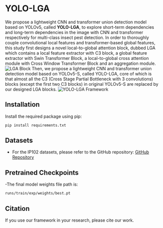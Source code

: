 # YOLO-LGA
We propose a lightweight CNN and transformer union detection model based on YOLOv5, called **YOLO-LGA**, to explore short-term dependencies and long-term dependencies in the image with CNN and transformer respectively for multi-class insect pest detection.
In order to thoroughly couple convolutional local features and transformer-based global features, this study first designs a novel local-to-global attention block, dubbed LGA which contains a local feature extractor with C3 block, a global feature extractor with Swin Transformer Block, a local-to-global cross attention module with Cross Window Transformer Block and an aggregation module.  
![LGA Block](https://github.com/zjfgh2015/DelphiAgent/blob/main/DelphiAgent%20Framework.jpg)
Then, we propose a lightweight CNN and transformer union detection model based on YOLOv5-S, called YOLO-LGA, core of which is that almost all the C3 (Cross Stage Partial Bottleneck with 3 convolutions) blocks (except the first two C3 blocks) in original YOLOv5-S are replaced by our designed LGA blocks.
![YOLO-LGA Framework](https://github.com/zjfgh2015/DelphiAgent/blob/main/DelphiAgent%20Framework.jpg)

## Installation

Install the required package using pip:

```bash
pip install requirements.txt
```
## Datasets

- For the IP102 datasets, please refer to the GitHub repository: [GitHub Repository]([https://github.com/xpwu95/IP102])

## Pretrained Checkpoints

-The final model weights file path is:
```bash
runs/train/exp/weights/best.pt
```
## Citation
If you use our framework in your research, please cite our work. 

